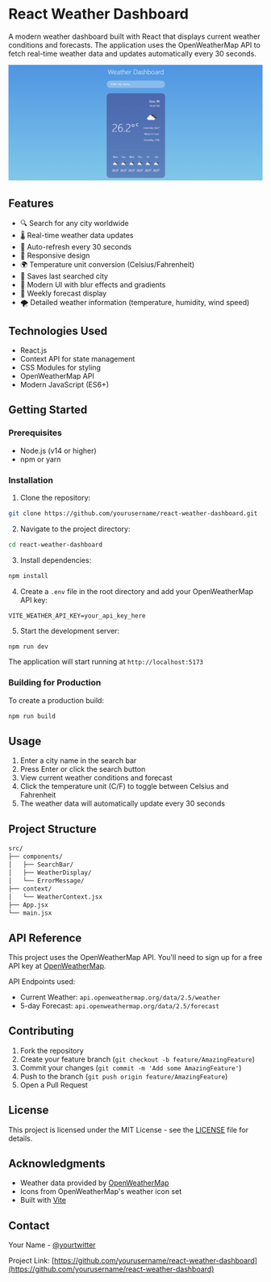 # React Weather Dashboard

A modern weather dashboard built with React that displays current weather conditions and forecasts. The application uses the OpenWeatherMap API to fetch real-time weather data and updates automatically every 30 seconds.

![Weather Dashboard Screenshot](screenshot.png)

## Features

- 🔍 Search for any city worldwide
- 🌡️ Real-time weather data updates
- 🔄 Auto-refresh every 30 seconds
- 📱 Responsive design
- 🌍 Temperature unit conversion (Celsius/Fahrenheit)
- 💾 Saves last searched city
- 🎨 Modern UI with blur effects and gradients
- 📅 Weekly forecast display
- 🌪️ Detailed weather information (temperature, humidity, wind speed)

## Technologies Used

- React.js
- Context API for state management
- CSS Modules for styling
- OpenWeatherMap API
- Modern JavaScript (ES6+)

## Getting Started

### Prerequisites

- Node.js (v14 or higher)
- npm or yarn

### Installation

1. Clone the repository:
```bash
git clone https://github.com/yourusername/react-weather-dashboard.git
```
    
2. Navigate to the project directory:
```bash
cd react-weather-dashboard
```

3. Install dependencies:
```bash
npm install
```

4. Create a `.env` file in the root directory and add your OpenWeatherMap API key:
```
VITE_WEATHER_API_KEY=your_api_key_here
```

5. Start the development server:
```bash
npm run dev
```

The application will start running at `http://localhost:5173`

### Building for Production

To create a production build:

```bash
npm run build
```

## Usage

1. Enter a city name in the search bar
2. Press Enter or click the search button
3. View current weather conditions and forecast
4. Click the temperature unit (C/F) to toggle between Celsius and Fahrenheit
5. The weather data will automatically update every 30 seconds

## Project Structure

```
src/
├── components/
│   ├── SearchBar/
│   ├── WeatherDisplay/
│   └── ErrorMessage/
├── context/
│   └── WeatherContext.jsx
├── App.jsx
└── main.jsx
```

## API Reference

This project uses the OpenWeatherMap API. You'll need to sign up for a free API key at [OpenWeatherMap](https://openweathermap.org/api).

API Endpoints used:
- Current Weather: `api.openweathermap.org/data/2.5/weather`
- 5-day Forecast: `api.openweathermap.org/data/2.5/forecast`

## Contributing

1. Fork the repository
2. Create your feature branch (`git checkout -b feature/AmazingFeature`)
3. Commit your changes (`git commit -m 'Add some AmazingFeature'`)
4. Push to the branch (`git push origin feature/AmazingFeature`)
5. Open a Pull Request

## License

This project is licensed under the MIT License - see the [LICENSE](LICENSE) file for details.

## Acknowledgments

- Weather data provided by [OpenWeatherMap](https://openweathermap.org/)
- Icons from OpenWeatherMap's weather icon set
- Built with [Vite](https://vitejs.dev/)

## Contact

Your Name - [@yourtwitter](https://twitter.com/yourtwitter)

Project Link: [https://github.com/yourusername/react-weather-dashboard](https://github.com/yourusername/react-weather-dashboard)

